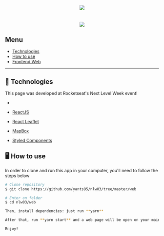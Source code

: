 <h1 align="center">
    <img src="./web/src/images/logo.svg" />
</h1>

<h1 align="center">
    <img src="./web/src/images/merchan.png" />
</h1>

## Menu
- [Technologies](#-tecnhnologies)
- [How to use](#-how-to-use)
- [Frontend Web](#-https://github.com/yants95/nlw03/tree/master/web)

---

## 🚀 Technologies

This page was developed at Rocketseat's Next Level Week event!

-

- [ReactJS]()
- [React Leaflet]()
- [MapBox]()
- [Styled Components]()

## 🖥 How to use

In order to clone and run this app in your computer, you'll need to follow the steps below

```bash
# Clone repository
$ git clone https://github.com/yants95/nlw03/tree/master/web

# Enter on folder
$ cd nlw03/web

Then, install dependencies: just run **yarn**

After that, run **yarn start** and a web page will be open on your main browser!

Enjoy!
